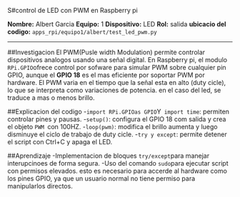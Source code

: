 S#control de LED con PWM en Raspberry pi

**Nombre:** Albert Garcia
**Equipo:** 1
**Dispositivo:** LED
**Rol:** salida
**ubicacio del codigo:** `apps_rpi/equipo1/albert/test_led_pwm.py`

------------------------------------------------------------------------------

##Investigacion
El PWM(Pusle width Modulation) permite controlar dispositivos analogos usando una señal digital. 
En Raspberry pi, el modulo `RPi.GPIO`ofrece control por sofware para simular PWM sobre cualquier pin GPIO, aunque el **GPIO 18** es el mas eficiente por soportar PWM por hardware.
El PWM varia en el tiempo que la señal esta en alto (duty cicle), lo que se interpreta como variaciones de potencia. en el caso del led, se traduce a mas o menos brillo.

##Explicacion del codigo 
-`import RPi.GPIOas GPIO`Y` import time`: permiten controlar pines y pausas.
-`setup()`: configura el GPIO 18 com salida y crea el objeto `PWM `con 100HZ.
-`loop(pwm)`: modifica el brillo aumenta y luego disminuye el ciclo de trabajo de duty cicle.
-`try y except`: permite detener el script con Ctrl+C y apaga el LED.

##Aprendizaje
-Implementacion de bloques `try/except`para manejar interupcinoes de forma segura.
-Uso del comando `sudo`para ejecutar script con permisos elevados. esto es necesario para accerde al hardware como los pines GPIO, ya que un usuario normal no tiene permiso para manipularlos directos.


